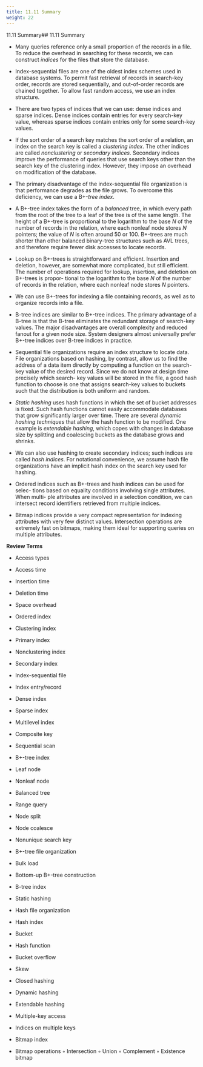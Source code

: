 ```yaml
---
title: 11.11 Summary
weight: 22
---
```


11.11 Summary## 11.11 Summary

- Many queries reference only a small proportion of the records in a file. To reduce the overhead in searching for these records, we can construct _indices_ for the files that store the database.

- Index-sequential files are one of the oldest index schemes used in database systems. To permit fast retrieval of records in search-key order, records are stored sequentially, and out-of-order records are chained together. To allow fast random access, we use an index structure.

- There are two types of indices that we can use: dense indices and sparse indices. Dense indices contain entries for every search-key value, whereas sparse indices contain entries only for some search-key values. 

- If the sort order of a search key matches the sort order of a relation, an index on the search key is called a _clustering index_. The other indices are called _nonclustering_ or _secondary indices_. Secondary indices improve the performance of queries that use search keys other than the search key of the clustering index. However, they impose an overhead on modification of the database.

- The primary disadvantage of the index-sequential file organization is that performance degrades as the file grows. To overcome this deficiency, we can use a B+-_tree index_.

- A B+-tree index takes the form of a _balanced_ tree, in which every path from the root of the tree to a leaf of the tree is of the same length. The height of a B+-tree is proportional to the logarithm to the base _N_ of the number of records in the relation, where each nonleaf node stores _N_ pointers; the value of _N_ is often around 50 or 100. B+-trees are much shorter than other balanced binary-tree structures such as AVL trees, and therefore require fewer disk accesses to locate records.

- Lookup on B+-trees is straightforward and efficient. Insertion and deletion, however, are somewhat more complicated, but still efficient. The number of operations required for lookup, insertion, and deletion on B+-trees is propor- tional to the logarithm to the base _N_ of the number of records in the relation, where each nonleaf node stores _N_ pointers.

- We can use B+-trees for indexing a file containing records, as well as to organize records into a file.

- B-tree indices are similar to B+-tree indices. The primary advantage of a B-tree is that the B-tree eliminates the redundant storage of search-key values. The major disadvantages are overall complexity and reduced fanout for a given node size. System designers almost universally prefer B+-tree indices over B-tree indices in practice.

- Sequential file organizations require an index structure to locate data. File organizations based on hashing, by contrast, allow us to find the address of a data item directly by computing a function on the search-key value of the desired record. Since we do not know at design time precisely which search- key values will be stored in the file, a good hash function to choose is one that assigns search-key values to buckets such that the distribution is both uniform and random.

- _Static hashing_ uses hash functions in which the set of bucket addresses is fixed. Such hash functions cannot easily accommodate databases that grow significantly larger over time. There are several _dynamic hashing techniques_ that allow the hash function to be modified. One example is _extendable hashing_, which copes with changes in database size by splitting and coalescing buckets as the database grows and shrinks.  

- We can also use hashing to create secondary indices; such indices are called _hash indices_. For notational convenience, we assume hash file organizations have an implicit hash index on the search key used for hashing.

- Ordered indices such as B+-trees and hash indices can be used for selec- tions based on equality conditions involving single attributes. When multi- ple attributes are involved in a selection condition, we can intersect record identifiers retrieved from multiple indices.

- Bitmap indices provide a very compact representation for indexing attributes with very few distinct values. Intersection operations are extremely fast on bitmaps, making them ideal for supporting queries on multiple attributes.

**Review Terms**

- Access types 
- Access time 
- Insertion time 
- Deletion time 
- Space overhead 
- Ordered index 
- Clustering index 
- Primary index 
- Nonclustering index 
- Secondary index 
- Index-sequential file 
- Index entry/record 
- Dense index 
- Sparse index 
- Multilevel index 
- Composite key 
- Sequential scan 
- B+-tree index 
- Leaf node 
- Nonleaf node 
- Balanced tree 
- Range query 
- Node split 
- Node coalesce

- Nonunique search key 
- B+-tree file organization 
- Bulk load 
- Bottom-up B+-tree construction 
- B-tree index 
- Static hashing 
- Hash file organization 
- Hash index 
- Bucket 
- Hash function 
- Bucket overflow 
- Skew 
- Closed hashing 
- Dynamic hashing 
- Extendable hashing 
- Multiple-key access 
- Indices on multiple keys 
- Bitmap index 
- Bitmap operations
    ◦ Intersection
    ◦ Union
    ◦ Complement
    ◦ Existence bitmap  

